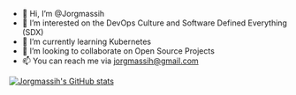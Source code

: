 - 👋 Hi, I’m @Jorgmassih
- 👀 I’m interested on the DevOps Culture and Software Defined Everything (SDX)
- 🌱 I’m currently learning Kubernetes
- 🤝 I’m looking to collaborate on Open Source Projects
- 📫 You can reach me via jorgmassih@gmail.com

[![Jorgmassih's GitHub stats](https://github-readme-stats.vercel.app/api?username=jorgmassih)](https://github.com/anuraghazra/github-readme-stats)

<!---
Jorgmassih/Jorgmassih is a ✨ special ✨ repository because its `README.md` (this file) appears on your GitHub profile.
You can click the Preview link to take a look at your changes.
--->

